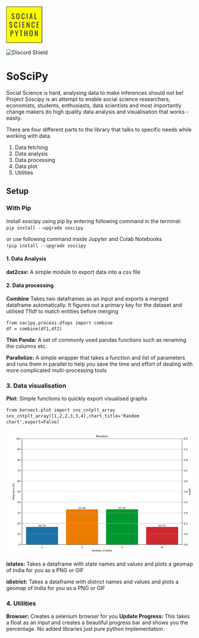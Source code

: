 ![Logo](static/logo.png)

![Discord Shield](https://discord.gg/82bdR2pJ)
# SoSciPy
Social Science is hard, analysing data to make inferences should not be!
Project Soscipy is an attempt to enable social science researchers, economists, students, enthusiasts, data scientists and most importantly change makers do high quality data analysis and visualisation that works - easily.

There are four different parts to the library that talks to specific needs while working with data.
1. Data fetching
2. Data analysis
3. Data processing
4. Data plot
5. Utilities

## Setup
### With Pip
Install soscipy using pip by entering following command in the terminal: <br>
`pip install --upgrade soscipy`

or use following command inside Jupyter and Colab Notebooks <br>
`!pip install --upgrade soscipy`


#### 1. Data Analysis
**dat2csv:** A simple module to export data into a csv file



#### 2. Data processing
**Combine** Takes two dataframes as an input and exports a merged dataframe automatically. It figures out a primary key for the dataset and utilised TfIdf to match entities before merging

```
from socipy.process.dfops import combine
df = combine(df1,df2)
```

**Thin Panda:** A set of commonly used pandas functions such as renaming the columns etc.



**Parallelize:** A simple wrapper that takes a function and list of parameters and runs them in parallel to help you save the time and effort of dealing with more complicated multi-processing tools 




### 3. Data visualisation
**Plot:** Simple functions to quickly export visualised graphs
```
from kornect.plot import sns_cntplt_array
sns_cntplt_array([1,2,2,3,3,4],chart_title='Random chart',export=False) 
```
![Count Plot Chart](static/kornect_plot.png "Count Plot Output")

**istates:** Takes a dataframe with state names and values and plots a geomap of India for you as a PNG or GIF

**idistrict:** Takes a dataframe with district names and values and plots a geomap of India for you as a PNG or GIF

### 4. Utilities
**Browser:** Creates a selenium browser for you
**Update Progress:** This takes a float as an input and creates a beautiful progress bar and shows you the percentage. No added libraries just pure python implementation.



